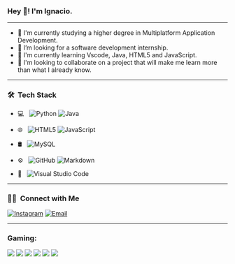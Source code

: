 <h3> Hey 👋! I'm Ignacio.</h3>

---

- 🔭 I'm currently studying a higher degree in Multiplatform Application Development.
- 👀 I’m looking for a software development internship. 
- 🌱 I'm currently learning Vscode, Java, HTML5 and JavaScript.
- 💞️ I'm looking to collaborate on a project that will make me learn more than what I already know.

---

<h3> 🛠 &nbsp;Tech Stack</h3>

- 💻 &nbsp;
  ![Python](https://img.shields.io/badge/-Python-333333?style=flat&logo=python)
  ![Java](https://img.shields.io/badge/-Java-333333?style=flat&logo=Java&logoColor=007396)

- 🌐 &nbsp;
  ![HTML5](https://img.shields.io/badge/-HTML5-333333?style=flat&logo=HTML5)
  ![JavaScript](https://img.shields.io/badge/-JavaScript-333333?style=flat&logo=javascript)

- 🛢 &nbsp;
  ![MySQL](https://img.shields.io/badge/-MySQL-333333?style=flat&logo=mysql)
 
- ⚙️ &nbsp;
  ![GitHub](https://img.shields.io/badge/-GitHub-333333?style=flat&logo=github)
  ![Markdown](https://img.shields.io/badge/-Markdown-333333?style=flat&logo=markdown)
  
- 🔧 &nbsp;
  ![Visual Studio Code](https://img.shields.io/badge/-Visual%20Studio%20Code-333333?style=flat&logo=visual-studio-code&logoColor=007ACC)

---

<h3> 🤝🏻 &nbsp;Connect with Me </h3>

<a href="https://www.instagram.com/zeusindahood/"><img alt="Instagram" src="https://img.shields.io/badge/Instagram-zeusindahood-blue?style=flat-square&logo=instagram"></a>
<a href="mailto:ignacio.mh87@gmail.com"><img alt="Email" src="https://img.shields.io/badge/Email-ignacio.mh87@gmail.com-blue?style=flat-square&logo=gmail"></a>

---

### Gaming:
<div display="flex">
  <img src="https://img.shields.io/badge/Steam-%23000000.svg?&style=for-the-badge&logo=steam&logoColor=white" />
  <img src="https://img.shields.io/badge/epic%20games%20-%23000000.svg?&style=for-the-badge&logo=epic%20games&logoColor=white"/>
  <img src="https://img.shields.io/badge/Blizzard-%23000000.svg?&style=for-the-badge" />
  <img src="https://img.shields.io/badge/Diablo IV-%23000000.svg?&style=for-the-badge" />
  <img src="https://img.shields.io/badge/Age Of Empires IV-%23000000.svg?&style=for-the-badge" />
  <img src="https://img.shields.io/badge/counter%20strike 2-%23000000.svg?&style=for-the-badge&logo=counter-strike" />
</div>

<!---
ignmh87/ignmh87 is a ✨ special ✨ repository because its `README.md` (this file) appears on your GitHub profile.
You can click the Preview link to take a look at your changes.
--->
